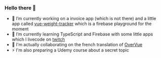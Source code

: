 ### Hello there 👋

- 🔭 I’m currently working on a invoice app (which is not there) and a little app called [vue-weight-tracker](https://github.com/r0ulito/vue-weight-tracker) which is a firebase playground for the moment
- 🌱 I’m currently learning TypeScript and Firebase with some little apps which I livecode on [twitch](https://twitch.tv/r0ulito)
- 👯 I'm actually collaborating on the french translation of [OverVue](https://overvue.dev/)
- ⚡ I'm also preparing a Udemy course about a secret topic

<!--
**r0ulito/r0ulito** is a ✨ _special_ ✨ repository because its `README.md` (this file) appears on your GitHub profile.

Here are some ideas to get you started:

- 🔭 I’m currently working on ...
- 🌱 I’m currently learning ...
- 👯 I’m looking to collaborate on ...
- 🤔 I’m looking for help with ...
- 💬 Ask me about ...
- 📫 How to reach me: ...
- 😄 Pronouns: ...
- ⚡ Fun fact: ...
-->
